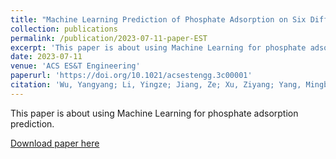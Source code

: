 ```yaml
---
title: "Machine Learning Prediction of Phosphate Adsorption on Six Different Metal-Containing Adsorbents"
collection: publications
permalink: /publication/2023-07-11-paper-EST
excerpt: 'This paper is about using Machine Learning for phosphate adsorption prediction.'
date: 2023-07-11
venue: 'ACS ES&T Engineering'
paperurl: 'https://doi.org/10.1021/acsestengg.3c00001'
citation: 'Wu, Yangyang; Li, Yingze; Jiang, Ze; Xu, Ziyang; Yang, Mingbao; Ding, Jiahui; Zhang, Changyong. (2023). Machine Learning Prediction of Phosphate Adsorption on Six Different Metal-Containing Adsorbents <i>ACS ES&T Engineering</i>, acsestengg.3c00001.'
---
```


This paper is about using Machine Learning for phosphate adsorption prediction.

[Download paper here](http://zejiang-unsw.github.io/files/Jiang-EST-2023.pdf)

